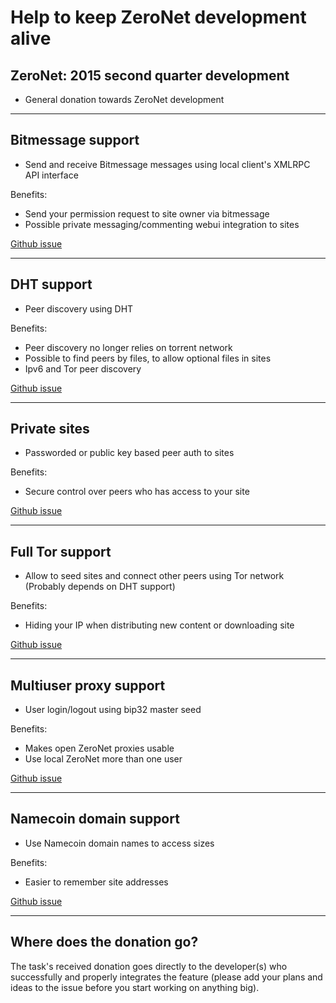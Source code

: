 <link rel=stylesheet href="../../bitcoinbar/bitcoinbar.css"> 

# Help to keep ZeroNet development alive


## ZeroNet: 2015 second quarter development 
<a href="bitcoin:1QDhxQ6PraUZa21ET5fYUCPgdrwBomnFgX?Label=ZeroNet+donation" class="bitcoinbar" data-address="1QDhxQ6PraUZa21ET5fYUCPgdrwBomnFgX" data-goal="3.0"></a>

* General donation towards ZeroNet development


---


## Bitmessage support

<a href="bitcoin:1JxwXnjkv5M822aoJEVJawnS2uKnnT216Z?Label=ZeroNet+Bitmessage+donation" class="bitcoinbar" data-address="1JxwXnjkv5M822aoJEVJawnS2uKnnT216Z" data-goal="1.0"></a> 

 * Send and receive Bitmessage messages using local client's XMLRPC API interface

Benefits:

 * Send your permission request to site owner via bitmessage 
 * Possible private messaging/commenting webui integration to sites

[Github issue](https://github.com/HelloZeroNet/ZeroNet/issues/65)


---


## DHT support

<a href="bitcoin:122tqTo5jTsZfF4xFodhM54b5HUkeVQL4E?Label=ZeroNet+DHT+donation" class="bitcoinbar" data-address="122tqTo5jTsZfF4xFodhM54b5HUkeVQL4E" data-goal="3.0"></a> 

 * Peer discovery using DHT

Benefits:
 
 * Peer discovery no longer relies on torrent network 
 * Possible to find peers by files, to allow optional files in sites
 * Ipv6 and Tor peer discovery

[Github issue](https://github.com/HelloZeroNet/ZeroNet/issues/57)


---


## Private sites

<a href="bitcoin:1Q3jV3bAZxKBdMtVjnzfpcsmtXDspjGMnG?Label=ZeroNet+Private+sites" class="bitcoinbar" data-address="1Q3jV3bAZxKBdMtVjnzfpcsmtXDspjGMnG" data-goal="2.0"></a> 

 * Passworded or public key based peer auth to sites

Benefits:

 * Secure control over peers who has access to your site

[Github issue](https://github.com/HelloZeroNet/ZeroNet/issues/62)


---


## Full Tor support

<a href="bitcoin:15kqzH6wuZRsmrM9Y8qD7z7hx6ikQkouJ5?Label=ZeroNet+Tor+support" class="bitcoinbar" data-address="15kqzH6wuZRsmrM9Y8qD7z7hx6ikQkouJ5" data-goal="2.0"></a> 

 * Allow to seed sites and connect other peers using Tor network (Probably depends on DHT support)

Benefits:

 * Hiding your IP when distributing new content or downloading site

[Github issue](https://github.com/HelloZeroNet/ZeroNet/issues/60)



---


## Multiuser proxy support

<a href="bitcoin:15qp7SLFiSoUuV59yV2GbG3siSG1UGPnrH?Label=ZeroNet+Multiuser" class="bitcoinbar" data-address="15qp7SLFiSoUuV59yV2GbG3siSG1UGPnrH" data-goal="2.0"></a> 

 * User login/logout using bip32 master seed

Benefits:
 
 * Makes open ZeroNet proxies usable
 * Use local ZeroNet more than one user

[Github issue](https://github.com/HelloZeroNet/ZeroNet/issues/58)


---


## Namecoin domain support

<a href="bitcoin:1a6job2sSbzPpJVJkkrzKF1QWCs6jc4pq?Label=ZeroNet+Multiuser" class="bitcoinbar" data-address="1a6job2sSbzPpJVJkkrzKF1QWCs6jc4pq" data-goal="2.0"></a> 

 * Use Namecoin domain names to access sizes

Benefits:

 * Easier to remember site addresses

[Github issue](https://github.com/HelloZeroNet/ZeroNet/issues/31)


---


## Where does the donation go? 

The task's received donation goes directly to the developer(s) who successfully and properly integrates the feature (please add your plans and ideas to the issue before you start working on anything big).

<script src='../../bitcoinbar/bitcoinbar.js'></script>